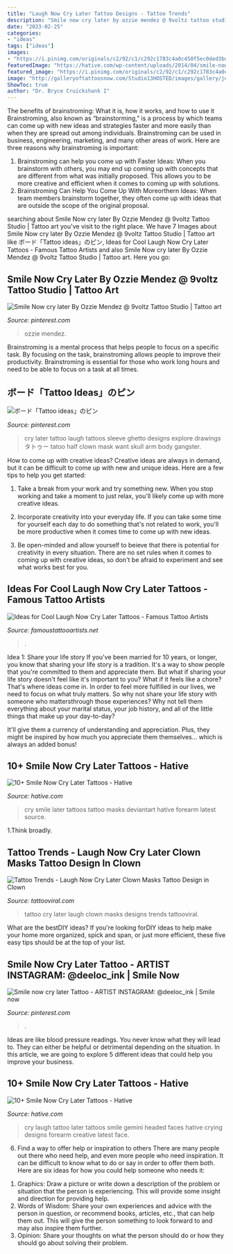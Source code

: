```yaml
---
title: "Laugh Now Cry Later Tattoo Designs - Tattoo Trends"
description: "Smile now cry later by ozzie mendez @ 9voltz tattoo studio"
date: "2023-02-25"
categories:
- "ideas"
tags: ["ideas"]
images:
- "https://i.pinimg.com/originals/c2/92/c1/c292c1783c4a0c450f5ec0ded3bd549a.jpg"
featuredImage: "https://hative.com/wp-content/uploads/2014/04/smile-now-cry-later/11-two-headed-girls.jpg"
featured_image: "https://i.pinimg.com/originals/c2/92/c1/c292c1783c4a0c450f5ec0ded3bd549a.jpg"
image: "http://galleryoftattoosnow.com/Studio13HOSTED/images/gallery/joker1.jpg"
ShowToc: true
author: "Dr. Bryce Cruickshank I"
---
```



The benefits of brainstroming: What it is, how it works, and how to use it
Brainstroming, also known as “brainstorming,” is a process by which teams can come up with new ideas and strategies faster and more easily than when they are spread out among individuals. Brainstroming can be used in business, engineering, marketing, and many other areas of work. Here are three reasons why brainstroming is important: 
1. Brainstroming can help you come up with Faster Ideas: When you brainstorm with others, you may end up coming up with concepts that are different from what was initially proposed. This allows you to be more creative and efficient when it comes to coming up with solutions. 
2. Brainstroming Can Help You Come Up With Moreorthern Ideas: When team members brainstorm together, they often come up with ideas that are outside the scope of the original proposal.

	

		
searching about Smile Now cry later By Ozzie Mendez @ 9voltz Tattoo Studio | Tattoo art you've visit to the right place. We have 7 Images about Smile Now cry later By Ozzie Mendez @ 9voltz Tattoo Studio | Tattoo art like ボード「Tattoo ideas」のピン, Ideas for Cool Laugh Now Cry Later Tattoos - Famous Tattoo Artists and also Smile Now cry later By Ozzie Mendez @ 9voltz Tattoo Studio | Tattoo art. Here you go:
		
    
## Smile Now Cry Later By Ozzie Mendez @ 9voltz Tattoo Studio | Tattoo Art

<img loading=lazy src="https://i.pinimg.com/736x/6f/9b/2d/6f9b2d74e724f52896d29f51de70e365.jpg" onerror="this.onerror=null;this.src='https://tse1.mm.bing.net/th?id=OIP.mHkp9o1ZAcubwBVjZGrZaAHaLH&amp;pid=15.1';" alt="Smile Now cry later By Ozzie Mendez @ 9voltz Tattoo Studio | Tattoo art">

_Source: pinterest.com_

>ozzie mendez. 

	

Brainstroming is a mental process that helps people to focus on a specific task. By focusing on the task, brainstroming allows people to improve their productivity. Brainstroming is essential for those who work long hours and need to be able to focus on a task at all times.

    
## ボード「Tattoo Ideas」のピン

<img loading=lazy src="https://i.pinimg.com/originals/c2/92/c1/c292c1783c4a0c450f5ec0ded3bd549a.jpg" onerror="this.onerror=null;this.src='https://tse4.mm.bing.net/th?id=OIP.8W7PEi_2KL1y2pDn-KJHlQHaJ4&amp;pid=15.1';" alt="ボード「Tattoo ideas」のピン">

_Source: pinterest.com_

>cry later tattoo laugh tattoos sleeve ghetto designs explore drawings タトゥー tatoo half clown mask want skull arm body gangster. 

	

How to come up with creative ideas?
Creative ideas are always in demand, but it can be difficult to come up with new and unique ideas. Here are a few tips to help you get started:
1. Take a break from your work and try something new. When you stop working and take a moment to just relax, you'll likely come up with more creative ideas.

2. Incorporate creativity into your everyday life. If you can take some time for yourself each day to do something that's not related to work, you'll be more productive when it comes time to come up with new ideas.

3. Be open-minded and allow yourself to beieve that there is potential for creativity in every situation. There are no set rules when it comes to coming up with creative ideas, so don't be afraid to experiment and see what works best for you.

    
## Ideas For Cool Laugh Now Cry Later Tattoos - Famous Tattoo Artists

<img loading=lazy src="http://galleryoftattoosnow.com/Studio13HOSTED/images/gallery/joker1.jpg" onerror="this.onerror=null;this.src='https://tse1.mm.bing.net/th?id=OIP.TWRBBfoW3On8NsReqwbC3AHaMX&amp;pid=15.1';" alt="Ideas for Cool Laugh Now Cry Later Tattoos - Famous Tattoo Artists">

_Source: famoustattooartists.net_

>. 

	

Idea 1: Share your life story
If you've been married for 10 years, or longer, you know that sharing your life story is a tradition. It's a way to show people that you're committed to them and appreciate them. But what if sharing your life story doesn't feel like it's important to you? What if it feels like a chore?
That's where ideas come in. In order to feel more fulfilled in our lives, we need to focus on what truly matters. So why not share your life story with someone who mattersthrough those experiences? Why not tell them everything about your marital status, your job history, and all of the little things that make up your day-to-day?

It'll give them a currency of understanding and appreciation. Plus, they might be inspired by how much you appreciate them themselves... which is always an added bonus!

    
## 10+ Smile Now Cry Later Tattoos - Hative

<img loading=lazy src="https://hative.com/wp-content/uploads/2014/04/smile-now-cry-later/5-smile-now-cry-later-masks.jpg" onerror="this.onerror=null;this.src='https://tse4.mm.bing.net/th?id=OIP.g4eP76dMDe7AOAZhY0LU7wHaFs&amp;pid=15.1';" alt="10+ Smile Now Cry Later Tattoos - Hative">

_Source: hative.com_

>cry smile later tattoos tattoo masks deviantart hative forearm latest source. 

	

1.Think broadly.

    
## Tattoo Trends - Laugh Now Cry Later Clown Masks Tattoo Design In Clown

<img loading=lazy src="https://tattooviral.com/wp-content/uploads/2017/06/tattoo-trends-laugh-now-cry-later-clown-masks-tattoo-design-in-clown.jpg" onerror="this.onerror=null;this.src='https://tse4.mm.bing.net/th?id=OIP.bZl-uqunIyxyKnVO8oVhsAHaOy&amp;pid=15.1';" alt="Tattoo Trends - Laugh Now Cry Later Clown Masks Tattoo Design in Clown">

_Source: tattooviral.com_

>tattoo cry later laugh clown masks designs trends tattooviral. 

	

What are the bestDIY ideas?
If you're looking forDIY ideas to help make your home more organized, spick and span, or just more efficient, these five easy tips should be at the top of your list.

    
## Smile Now Cry Later Tattoo - ARTIST INSTAGRAM: @deeloc_ink | Smile Now

<img loading=lazy src="https://i.pinimg.com/736x/33/f1/2e/33f12e3554d4149c32d7d5aa2dcf8fd3.jpg" onerror="this.onerror=null;this.src='https://tse4.mm.bing.net/th?id=OIP.q_KJumMUtwPFqonEpMaxyAHaQB&amp;pid=15.1';" alt="Smile now cry later Tattoo - ARTIST INSTAGRAM: @deeloc_ink | Smile now">

_Source: pinterest.com_

>. 

	

Ideas are like blood pressure readings. You never know what they will lead to. They can either be helpful or detrimental depending on the situation. In this article, we are going to explore 5 different ideas that could help you improve your business.

    
## 10+ Smile Now Cry Later Tattoos - Hative

<img loading=lazy src="https://hative.com/wp-content/uploads/2014/04/smile-now-cry-later/11-two-headed-girls.jpg" onerror="this.onerror=null;this.src='https://tse2.mm.bing.net/th?id=OIP.GpVSpUiCjGjoy54SYHfTNgHaLF&amp;pid=15.1';" alt="10+ Smile Now Cry Later Tattoos - Hative">

_Source: hative.com_

>cry laugh tattoo later tattoos smile gemini headed faces hative crying designs forearm creative latest face. 

	

6) Find a way to offer help or inspiration to others
There are many people out there who need help, and even more people who need inspiration. It can be difficult to know what to do or say in order to offer them both. Here are six ideas for how you could help someone who needs it: 
1. Graphics: Draw a picture or write down a description of the problem or situation that the person is experiencing. This will provide some insight and direction for providing help. 
2. Words of Wisdom: Share your own experiences and advice with the person in question, or recommend books, articles, etc., that can help them out. This will give the person something to look forward to and may also inspire them further. 
3. Opinion: Share your thoughts on what the person should do or how they should go about solving their problem.

